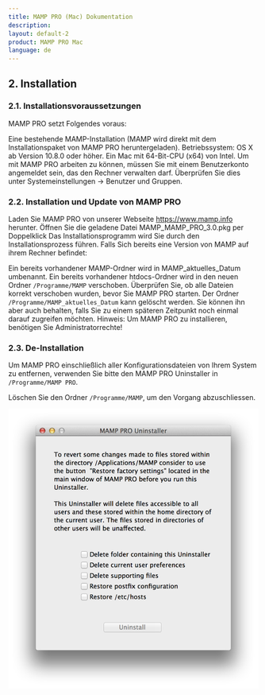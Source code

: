 ```yaml
---
title: MAMP PRO (Mac) Dokumentation
description: 
layout: default-2
product: MAMP PRO Mac
language: de
---
```


## 2. Installation

### 2.1. Installationsvoraussetzungen

MAMP PRO setzt Folgendes voraus:

Eine bestehende MAMP-Installation (MAMP wird direkt mit dem Installationspaket von MAMP PRO heruntergeladen).
Betriebssystem: OS X ab Version 10.8.0 oder höher.
Ein Mac mit 64-Bit-CPU (x64) von Intel.
Um mit MAMP PRO arbeiten zu können, müssen Sie mit einem Benutzerkonto angemeldet sein, das den Rechner verwalten darf. Überprüfen Sie dies unter Systemeinstellungen -> Benutzer und Gruppen.

### 2.2. Installation und Update von MAMP PRO

Laden Sie MAMP PRO von unserer Webseite https://www.mamp.info herunter.
Öffnen Sie die geladene Datei MAMP_MAMP_PRO_3.0.pkg per Doppelklick
Das Installationsprogramm wird Sie durch den Installationsprozess führen.
Falls Sich bereits eine Version von MAMP auf ihrem Rechner befindet:

Ein bereits vorhandener MAMP-Ordner wird in MAMP_aktuelles_Datum umbenannt.
Ein bereits vorhandener htdocs-Ordner wird in den neuen Ordner `/Programme/MAMP` verschoben.
Überprüfen Sie, ob alle Dateien korrekt verschoben wurden, bevor Sie MAMP PRO starten.
Der Ordner `/Programme/MAMP_aktuelles_Datum` kann gelöscht werden. Sie können ihn aber auch behalten, falls Sie zu einem späteren Zeitpunkt noch einmal darauf zugreifen möchten.
Hinweis: Um MAMP PRO zu installieren, benötigen Sie Administratorrechte!

### 2.3. De-Installation

Um MAMP PRO einschließlich aller Konfigurationsdateien von Ihrem System zu entfernen, verwenden Sie bitte den MAMP PRO Uninstaller in `/Programme/MAMP PRO`.

Löschen Sie den Ordner `/Programme/MAMP`, um den Vorgang abzuschliessen.

![MAMP](Uninstaller.png)
